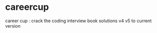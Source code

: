 careercup
=========

career cup : crack the coding interview book solutions v4 v5 to current version
